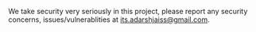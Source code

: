 We take security very seriously in this project, please report any security concerns, issues/vulnerablities at its.adarshjaiss@gmail.com.
